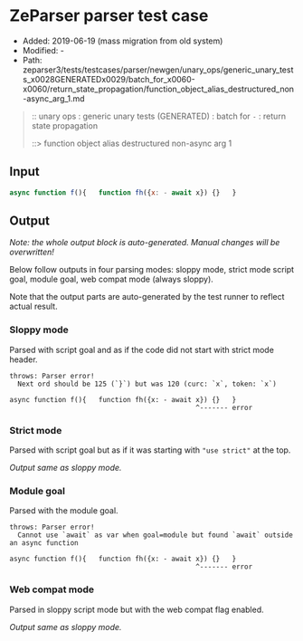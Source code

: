 # ZeParser parser test case

- Added: 2019-06-19 (mass migration from old system)
- Modified: -
- Path: zeparser3/tests/testcases/parser/newgen/unary_ops/generic_unary_tests_x0028GENERATEDx0029/batch_for_x0060-x0060/return_state_propagation/function_object_alias_destructured_non-async_arg_1.md

> :: unary ops : generic unary tests (GENERATED) : batch for `-` : return state propagation
>
> ::> function object alias destructured non-async arg 1

## Input

`````js
async function f(){   function fh({x: - await x}) {}   }
`````

## Output

_Note: the whole output block is auto-generated. Manual changes will be overwritten!_

Below follow outputs in four parsing modes: sloppy mode, strict mode script goal, module goal, web compat mode (always sloppy).

Note that the output parts are auto-generated by the test runner to reflect actual result.

### Sloppy mode

Parsed with script goal and as if the code did not start with strict mode header.

`````
throws: Parser error!
  Next ord should be 125 (`}`) but was 120 (curc: `x`, token: `x`)

async function f(){   function fh({x: - await x}) {}   }
                                              ^------- error
`````

### Strict mode

Parsed with script goal but as if it was starting with `"use strict"` at the top.

_Output same as sloppy mode._

### Module goal

Parsed with the module goal.

`````
throws: Parser error!
  Cannot use `await` as var when goal=module but found `await` outside an async function

async function f(){   function fh({x: - await x}) {}   }
                                              ^------- error
`````


### Web compat mode

Parsed in sloppy script mode but with the web compat flag enabled.

_Output same as sloppy mode._
